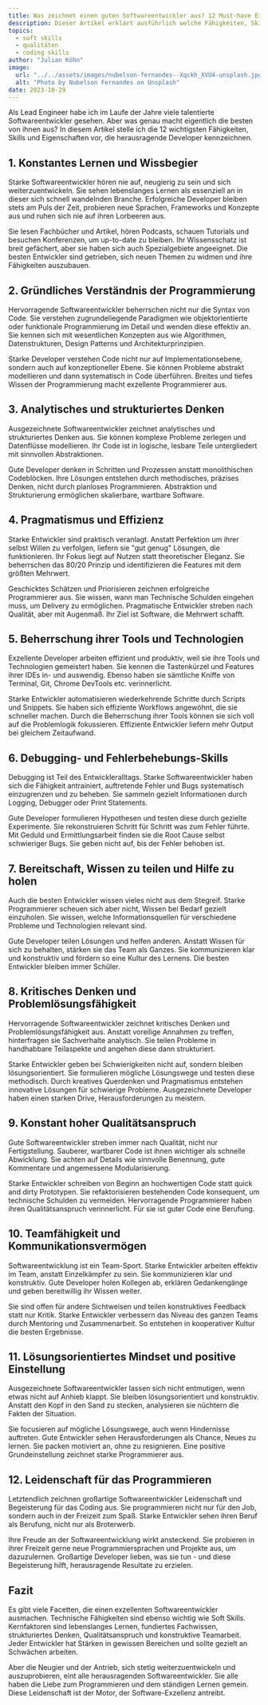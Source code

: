 ```yaml
---
title: Was zeichnet einen guten Softwareentwickler aus? 12 Must-have Eigenschaften
description: Dieser Artikel erklärt ausführlich welche Fähigkeiten, Skills und Eigenschaften hervorragende Softwareentwickler kennzeichnen. Mit konkreten Beispielen und Tipps.
topics:
  - soft skills
  - qualitäten
  - coding skills
author: "Julian Köhn"
image:
  url: "../../assets/images/nubelson-fernandes--Xqckh_XVU4-unsplash.jpg"
  alt: "Photo by Nubelson Fernandes on Unsplash"
date: 2023-10-29
---
```


Als Lead Engineer habe ich im Laufe der Jahre viele talentierte Softwareentwickler gesehen. Aber was genau macht eigentlich die besten von ihnen aus? In diesem Artikel stelle ich die 12 wichtigsten Fähigkeiten, Skills und Eigenschaften vor, die herausragende Developer kennzeichnen.

## 1. Konstantes Lernen und Wissbegier
Starke Softwareentwickler hören nie auf, neugierig zu sein und sich weiterzuentwickeln. Sie sehen lebenslanges Lernen als essenziell an in dieser sich schnell wandelnden Branche. Erfolgreiche Developer bleiben stets am Puls der Zeit, probieren neue Sprachen, Frameworks und Konzepte aus und ruhen sich nie auf ihren Lorbeeren aus.

Sie lesen Fachbücher und Artikel, hören Podcasts, schauen Tutorials und besuchen Konferenzen, um up-to-date zu bleiben. Ihr Wissensschatz ist breit gefächert, aber sie haben sich auch Spezialgebiete angeeignet. Die besten Entwickler sind getrieben, sich neuen Themen zu widmen und ihre Fähigkeiten auszubauen.

## 2. Gründliches Verständnis der Programmierung
Hervorragende Softwareentwickler beherrschen nicht nur die Syntax von Code. Sie verstehen zugrundeliegende Paradigmen wie objektorientierte oder funktionale Programmierung im Detail und wenden diese effektiv an. Sie kennen sich mit wesentlichen Konzepten aus wie Algorithmen, Datenstrukturen, Design Patterns und Architekturprinzipien.

Starke Developer verstehen Code nicht nur auf Implementationsebene, sondern auch auf konzeptioneller Ebene. Sie können Probleme abstrakt modellieren und dann systematisch in Code überführen. Breites und tiefes Wissen der Programmierung macht exzellente Programmierer aus.

## 3. Analytisches und strukturiertes Denken
Ausgezeichnete Softwareentwickler zeichnet analytisches und strukturiertes Denken aus. Sie können komplexe Probleme zerlegen und Datenflüsse modellieren. Ihr Code ist in logische, lesbare Teile untergliedert mit sinnvollen Abstraktionen.

Gute Developer denken in Schritten und Prozessen anstatt monolithischen Codeblöcken. Ihre Lösungen entstehen durch methodisches, präzises Denken, nicht durch planloses Programmieren. Abstraktion und Strukturierung ermöglichen skalierbare, wartbare Software.

## 4. Pragmatismus und Effizienz
Starke Entwickler sind praktisch veranlagt. Anstatt Perfektion um ihrer selbst Willen zu verfolgen, liefern sie "gut genug" Lösungen, die funktionieren. Ihr Fokus liegt auf Nutzen statt theoretischer Eleganz. Sie beherrschen das 80/20 Prinzip und identifizieren die Features mit dem größten Mehrwert.

Geschicktes Schätzen und Priorisieren zeichnen erfolgreiche Programmierer aus. Sie wissen, wann man Technische Schulden eingehen muss, um Delivery zu ermöglichen. Pragmatische Entwickler streben nach Qualität, aber mit Augenmaß. Ihr Ziel ist Software, die Mehrwert schafft.

## 5. Beherrschung ihrer Tools und Technologien
Exzellente Developer arbeiten effizient und produktiv, weil sie ihre Tools und Technologien gemeistert haben. Sie kennen die Tastenkürzel und Features ihrer IDEs in- und auswendig. Ebenso haben sie sämtliche Kniffe von Terminal, Git, Chrome DevTools etc. verinnerlicht.

Starke Entwickler automatisieren wiederkehrende Schritte durch Scripts und Snippets. Sie haben sich effiziente Workflows angewöhnt, die sie schneller machen. Durch die Beherrschung ihrer Tools können sie sich voll auf die Problemlogik fokussieren. Effiziente Entwickler liefern mehr Output bei gleichem Zeitaufwand.

## 6. Debugging- und Fehlerbehebungs-Skills
Debugging ist Teil des Entwickleralltags. Starke Softwareentwickler haben sich die Fähigkeit antrainiert, auftretende Fehler und Bugs systematisch einzugrenzen und zu beheben. Sie sammeln gezielt Informationen durch Logging, Debugger oder Print Statements.

Gute Developer formulieren Hypothesen und testen diese durch gezielte Experimente. Sie rekonstruieren Schritt für Schritt was zum Fehler führte. Mit Geduld und Ermittlungsarbeit finden sie die Root Cause selbst schwieriger Bugs. Sie geben nicht auf, bis der Fehler behoben ist.

## 7. Bereitschaft, Wissen zu teilen und Hilfe zu holen
Auch die besten Entwickler wissen vieles nicht aus dem Stegreif. Starke Programmierer scheuen sich aber nicht, Wissen bei Bedarf gezielt einzuholen. Sie wissen, welche Informationsquellen für verschiedene Probleme und Technologien relevant sind.

Gute Developer teilen Lösungen und helfen anderen. Anstatt Wissen für sich zu behalten, stärken sie das Team als Ganzes. Sie kommunizieren klar und konstruktiv und fördern so eine Kultur des Lernens. Die besten Entwickler bleiben immer Schüler.

## 8. Kritisches Denken und Problemlösungsfähigkeit
Hervorragende Softwareentwickler zeichnet kritisches Denken und Problemlösungsfähigkeit aus. Anstatt voreilige Annahmen zu treffen, hinterfragen sie Sachverhalte analytisch. Sie teilen Probleme in handhabbare Teilaspekte und angehen diese dann strukturiert.

Starke Entwickler geben bei Schwierigkeiten nicht auf, sondern bleiben lösungsorientiert. Sie formulieren mögliche Lösungswege und testen diese methodisch. Durch kreatives Querdenken und Pragmatismus entstehen innovative Lösungen für schwierige Probleme. Ausgezeichnete Developer haben einen starken Drive, Herausforderungen zu meistern.

## 9. Konstant hoher Qualitätsanspruch
Gute Softwareentwickler streben immer nach Qualität, nicht nur Fertigstellung. Sauberer, wartbarer Code ist ihnen wichtiger als schnelle Abwicklung. Sie achten auf Details wie sinnvolle Benennung, gute Kommentare und angemessene Modularisierung.

Starke Entwickler schreiben von Beginn an hochwertigen Code statt quick and dirty Prototypen. Sie refaktorisieren bestehenden Code konsequent, um technische Schulden zu vermeiden. Hervorragende Programmierer haben ihren Qualitätsanspruch verinnerlicht. Für sie ist guter Code eine Berufung.

## 10. Teamfähigkeit und Kommunikationsvermögen
Softwareentwicklung ist ein Team-Sport. Starke Entwickler arbeiten effektiv im Team, anstatt Einzelkämpfer zu sein. Sie kommunizieren klar und konstruktiv. Gute Developer holen Kollegen ab, erklären Gedankengänge und geben bereitwillig ihr Wissen weiter.

Sie sind offen für andere Sichtweisen und teilen konstruktives Feedback statt nur Kritik. Starke Entwickler verbessern das Niveau des ganzen Teams durch Mentoring und Zusammenarbeit. So entstehen in kooperativer Kultur die besten Ergebnisse.

## 11. Lösungsorientiertes Mindset und positive Einstellung
Ausgezeichnete Softwareentwickler lassen sich nicht entmutigen, wenn etwas nicht auf Anhieb klappt. Sie bleiben lösungsorientiert und konstruktiv. Anstatt den Kopf in den Sand zu stecken, analysieren sie nüchtern die Fakten der Situation.

Sie focusieren auf mögliche Lösungswege, auch wenn Hindernisse auftreten. Gute Entwickler sehen Herausforderungen als Chance, Neues zu lernen. Sie packen motiviert an, ohne zu resignieren. Eine positive Grundeinstellung zeichnet starke Programmierer aus.

## 12. Leidenschaft für das Programmieren
Letztendlich zeichnen großartige Softwareentwickler Leidenschaft und Begeisterung für das Coding aus. Sie programmieren nicht nur für den Job, sondern auch in der Freizeit zum Spaß. Starke Entwickler sehen ihren Beruf als Berufung, nicht nur als Broterwerb.

Ihre Freude an der Softwareentwicklung wirkt ansteckend. Sie probieren in ihrer Freizeit gerne neue Programmiersprachen und Projekte aus, um dazuzulernen. Großartige Developer lieben, was sie tun - und diese Begeisterung hilft, herausragende Resultate zu erzielen.

## Fazit
Es gibt viele Facetten, die einen exzellenten Softwareentwickler ausmachen. Technische Fähigkeiten sind ebenso wichtig wie Soft Skills. Kernfaktoren sind lebenslanges Lernen, fundiertes Fachwissen, strukturiertes Denken, Qualitätsanspruch und konstruktive Teamarbeit. Jeder Entwickler hat Stärken in gewissen Bereichen und sollte gezielt an Schwächen arbeiten.

Aber die Neugier und der Antrieb, sich stetig weiterzuentwickeln und auszuprobieren, eint alle herausragenden Softwareentwickler. Sie alle haben die Liebe zum Programmieren und dem ständigen Lernen gemein. Diese Leidenschaft ist der Motor, der Software-Exzellenz antreibt.